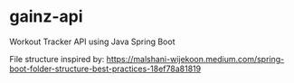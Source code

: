 # gainz-api
Workout Tracker API using Java Spring Boot

File structure inspired by:
https://malshani-wijekoon.medium.com/spring-boot-folder-structure-best-practices-18ef78a81819